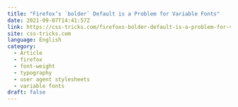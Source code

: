 ```yaml
---
title: "Firefox’s `bolder` Default is a Problem for Variable Fonts"
date: 2021-09-07T14:41:57Z
link: https://css-tricks.com/firefoxs-bolder-default-is-a-problem-for-variable-fonts/?utm_medium=RSS&utm_source=news.12bit.vn
site: css-tricks.com
language: English
category:
  - Article
  - firefox
  - font-weight
  - typography
  - user agent stylesheets
  - variable fonts
draft: false
---
```

